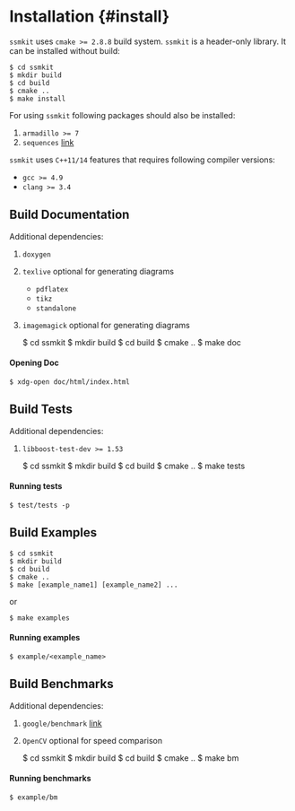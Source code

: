 Installation {#install}
======================

`ssmkit` uses `cmake >= 2.8.8` build system.
`ssmkit` is a header-only library. It can be installed without build:

    $ cd ssmkit
    $ mkdir build
    $ cd build
    $ cmake ..
    $ make install

For using `ssmkit` following packages should also be installed:
1. `armadillo >= 7`
2. `sequences` [link](https://github.com/taocpp/sequences)

`ssmkit` uses `C++11/14` features that requires following compiler versions:
* `gcc >= 4.9`
* `clang >= 3.4`


Build Documentation
-------------------
Additional dependencies:
1. `doxygen`
2. `texlive` optional for generating diagrams
   * `pdflatex`
   * `tikz`
   * `standalone`
3. `imagemagick` optional for generating diagrams


    $ cd ssmkit
    $ mkdir build
    $ cd build
    $ cmake ..
    $ make doc

#### Opening Doc
 
    $ xdg-open doc/html/index.html


Build Tests
-----------
Additional dependencies:
1. `libboost-test-dev >= 1.53`


    $ cd ssmkit
    $ mkdir build
    $ cd build
    $ cmake ..
    $ make tests

#### Running tests

    $ test/tests -p

Build Examples
--------------

    $ cd ssmkit
    $ mkdir build
    $ cd build
    $ cmake ..
    $ make [example_name1] [example_name2] ...
or

    $ make examples

#### Running examples

    $ example/<example_name>

Build Benchmarks
----------------
Additional dependencies:
1. `google/benchmark` [link](https://github.com/google/benchmark)
2. `OpenCV` optional for speed comparison


    $ cd ssmkit
    $ mkdir build
    $ cd build
    $ cmake ..
    $ make bm

#### Running benchmarks

    $ example/bm
